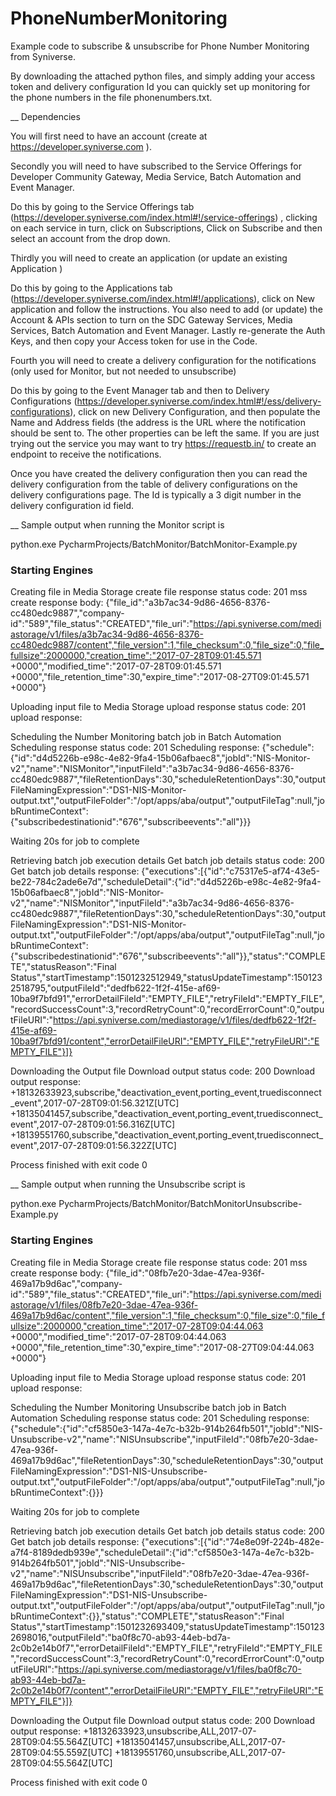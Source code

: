 # PhoneNumberMonitoring
Example code to subscribe & unsubscribe for Phone Number Monitoring from Syniverse.

By downloading the attached python files, and simply adding your access token and delivery configuration Id you can quickly set up monitoring for the phone numbers in the file phonenumbers.txt.

__ Dependencies

You will first need to have an account (create at https://developer.syniverse.com ).

Secondly you will need to have subscribed to the Service Offerings for Developer Community Gateway, Media Service, Batch Automation and Event Manager. 

Do this by going to the Service Offerings tab (https://developer.syniverse.com/index.html#!/service-offerings) , clicking on each service in turn, click on Subscriptions, Click on Subscribe and then select an account from the drop down.

Thirdly you will need to create an application (or update an existing Application )

Do this by going to the Applications tab (https://developer.syniverse.com/index.html#!/applications), click on New application and follow the instructions. You also need to add (or update) the Account & APIs section to turn on the SDC Gateway Services, Media Services, Batch Automation and Event Manager. Lastly re-generate the Auth Keys, and then copy your Access token for use in the Code.

Fourth you will need to create a delivery configuration for the notifications (only used for Monitor, but not needed to unsubscribe)

Do this by going to the Event Manager tab and then to Delivery Configurations (https://developer.syniverse.com/index.html#!/ess/delivery-configurations), click on new Delivery Configuration, and then populate the Name and Address fields (the address is the URL where the notification should be sent to. The other properties can be left the same.
If you are just trying out the service you may want to try https://requestb.in/ to create an endpoint to receive the notifications.

Once you have created the delivery configuration then you can read the delivery configuration from the table of delivery configurations on the delivery configurations page. The Id is typically a 3 digit number in the delivery configuration id field.

__ Sample output when running the Monitor script is

python.exe PycharmProjects/BatchMonitor/BatchMonitor-Example.py
### Starting Engines ###

Creating file in Media Storage
create file response status code: 201
mss create response body: {"file_id":"a3b7ac34-9d86-4656-8376-cc480edc9887","company-id":"589","file_status":"CREATED","file_uri":"https://api.syniverse.com/mediastorage/v1/files/a3b7ac34-9d86-4656-8376-cc480edc9887/content","file_version":1,"file_checksum":0,"file_size":0,"file_fullsize":2000000,"creation_time":"2017-07-28T09:01:45.571 +0000","modified_time":"2017-07-28T09:01:45.571 +0000","file_retention_time":30,"expire_time":"2017-08-27T09:01:45.571 +0000"}

Uploading input file to Media Storage
upload response status code: 201
upload response: 

Scheduling the Number Monitoring batch job in Batch Automation
Scheduling response status code: 201
Scheduling response: {"schedule":{"id":"d4d5226b-e98c-4e82-9fa4-15b06afbaec8","jobId":"NIS-Monitor-v2","name":"NISMonitor","inputFileId":"a3b7ac34-9d86-4656-8376-cc480edc9887","fileRetentionDays":30,"scheduleRetentionDays":30,"outputFileNamingExpression":"DS1-NIS-Monitor-output.txt","outputFileFolder":"/opt/apps/aba/output","outputFileTag":null,"jobRuntimeContext":{"subscribedestinationid":"676","subscribeevents":"all"}}}

Waiting 20s for job to complete

Retrieving batch job execution details
Get batch job details status code: 200
Get batch job details response: {"executions":[{"id":"c75317e5-af74-43e5-be22-784c2ade6e7d","scheduleDetail":{"id":"d4d5226b-e98c-4e82-9fa4-15b06afbaec8","jobId":"NIS-Monitor-v2","name":"NISMonitor","inputFileId":"a3b7ac34-9d86-4656-8376-cc480edc9887","fileRetentionDays":30,"scheduleRetentionDays":30,"outputFileNamingExpression":"DS1-NIS-Monitor-output.txt","outputFileFolder":"/opt/apps/aba/output","outputFileTag":null,"jobRuntimeContext":{"subscribedestinationid":"676","subscribeevents":"all"}},"status":"COMPLETE","statusReason":"Final Status","startTimestamp":1501232512949,"statusUpdateTimestamp":1501232518795,"outputFileId":"dedfb622-1f2f-415e-af69-10ba9f7bfd91","errorDetailFileId":"EMPTY_FILE","retryFileId":"EMPTY_FILE","recordSuccessCount":3,"recordRetryCount":0,"recordErrorCount":0,"outputFileURI":"https://api.syniverse.com/mediastorage/v1/files/dedfb622-1f2f-415e-af69-10ba9f7bfd91/content","errorDetailFileURI":"EMPTY_FILE","retryFileURI":"EMPTY_FILE"}]}

Downloading the Output file
Download output status code: 200
Download output response: 
+18132633923,subscribe,"deactivation_event,porting_event,truedisconnect_event",2017-07-28T09:01:56.321Z[UTC]
+18135041457,subscribe,"deactivation_event,porting_event,truedisconnect_event",2017-07-28T09:01:56.316Z[UTC]
+18139551760,subscribe,"deactivation_event,porting_event,truedisconnect_event",2017-07-28T09:01:56.322Z[UTC]

Process finished with exit code 0

__ Sample output when running the Unsubscribe script is 

python.exe PycharmProjects/BatchMonitor/BatchMonitorUnsubscribe-Example.py
### Starting Engines ###

Creating file in Media Storage
create file response status code: 201
mss create response body: {"file_id":"08fb7e20-3dae-47ea-936f-469a17b9d6ac","company-id":"589","file_status":"CREATED","file_uri":"https://api.syniverse.com/mediastorage/v1/files/08fb7e20-3dae-47ea-936f-469a17b9d6ac/content","file_version":1,"file_checksum":0,"file_size":0,"file_fullsize":2000000,"creation_time":"2017-07-28T09:04:44.063 +0000","modified_time":"2017-07-28T09:04:44.063 +0000","file_retention_time":30,"expire_time":"2017-08-27T09:04:44.063 +0000"}

Uploading input file to Media Storage
upload response status code: 201
upload response: 

Scheduling the Number Monitoring Unsubscribe batch job in Batch Automation
Scheduling response status code: 201
Scheduling response: {"schedule":{"id":"cf5850e3-147a-4e7c-b32b-914b264fb501","jobId":"NIS-Unsubscribe-v2","name":"NISUnsubscribe","inputFileId":"08fb7e20-3dae-47ea-936f-469a17b9d6ac","fileRetentionDays":30,"scheduleRetentionDays":30,"outputFileNamingExpression":"DS1-NIS-Unsubscribe-output.txt","outputFileFolder":"/opt/apps/aba/output","outputFileTag":null,"jobRuntimeContext":{}}}

Waiting 20s for job to complete

Retrieving batch job execution details
Get batch job details status code: 200
Get batch job details response: {"executions":[{"id":"74e8e09f-224b-482e-a7f4-8189dedb939e","scheduleDetail":{"id":"cf5850e3-147a-4e7c-b32b-914b264fb501","jobId":"NIS-Unsubscribe-v2","name":"NISUnsubscribe","inputFileId":"08fb7e20-3dae-47ea-936f-469a17b9d6ac","fileRetentionDays":30,"scheduleRetentionDays":30,"outputFileNamingExpression":"DS1-NIS-Unsubscribe-output.txt","outputFileFolder":"/opt/apps/aba/output","outputFileTag":null,"jobRuntimeContext":{}},"status":"COMPLETE","statusReason":"Final Status","startTimestamp":1501232693409,"statusUpdateTimestamp":1501232698016,"outputFileId":"ba0f8c70-ab93-44eb-bd7a-2c0b2e14b0f7","errorDetailFileId":"EMPTY_FILE","retryFileId":"EMPTY_FILE","recordSuccessCount":3,"recordRetryCount":0,"recordErrorCount":0,"outputFileURI":"https://api.syniverse.com/mediastorage/v1/files/ba0f8c70-ab93-44eb-bd7a-2c0b2e14b0f7/content","errorDetailFileURI":"EMPTY_FILE","retryFileURI":"EMPTY_FILE"}]}

Downloading the Output file
Download output status code: 200
Download output response: 
+18132633923,unsubscribe,ALL,2017-07-28T09:04:55.564Z[UTC]
+18135041457,unsubscribe,ALL,2017-07-28T09:04:55.559Z[UTC]
+18139551760,unsubscribe,ALL,2017-07-28T09:04:55.564Z[UTC]

Process finished with exit code 0
